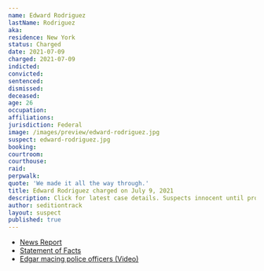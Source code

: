 ```yaml
---
name: Edward Rodriguez
lastName: Rodriguez
aka:
residence: New York
status: Charged
date: 2021-07-09
charged: 2021-07-09
indicted:
convicted:
sentenced:
dismissed:
deceased:
age: 26
occupation:
affiliations:
jurisdiction: Federal
image: /images/preview/edward-rodriguez.jpg
suspect: edward-rodriguez.jpg
booking:
courtroom:
courthouse:
raid:
perpwalk:
quote: 'We made it all the way through.'
title: Edward Rodriguez charged on July 9, 2021
description: Click for latest case details. Suspects innocent until proven guilty.
author: seditiontrack
layout: suspect
published: true
---
```


- [News Report](https://www.msn.com/en-us/news/crime/here-in-america-we-fight-back-formally-dressed-man-dubbed-suitmacer-charged-with-spraying-police-during-capitol-siege/ar-AALZYmU)
- [Statement of Facts](https://www.justice.gov/usao-dc/case-multi-defendant/file/1410871/download)
- [Edgar macing police officers (Video)](https://twitter.com/1600PennPooch/status/1413630211774730242)

